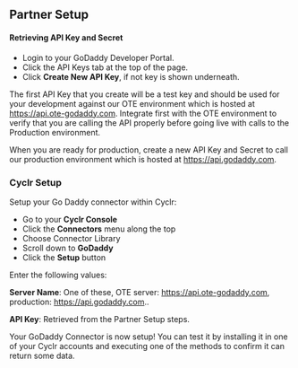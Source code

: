 
## Partner Setup

#### Retrieving API Key and Secret
* Login to your GoDaddy Developer Portal. 
* Click the API Keys tab at the top of the page.
* Click **Create New API Key**, if not key is shown underneath.

The first API Key that you create will be a test key and should be used for your development against our OTE environment which is hosted at https://api.ote-godaddy.com. Integrate first with the OTE environment to verify that you are calling the API properly before going live with calls to the Production environment.

When you are ready for production, create a new API Key and Secret to call our production environment which is hosted at https://api.godaddy.com.

### Cyclr Setup

Setup your Go Daddy connector within Cyclr:

*   Go to your **Cyclr Console**
*   Click the **Connectors** menu along the top
*   Choose Connector Library
*   Scroll down to **GoDaddy**
*   Click the **Setup** button

Enter the following values:

**Server Name**: One of these, OTE server: https://api.ote-godaddy.com, production: https://api.godaddy.com..

**API Key**: Retrieved from the Partner Setup steps.


Your GoDaddy Connector is now setup! You can test it by installing it in one of your Cyclr accounts and executing one of the methods to confirm it can return some data.
